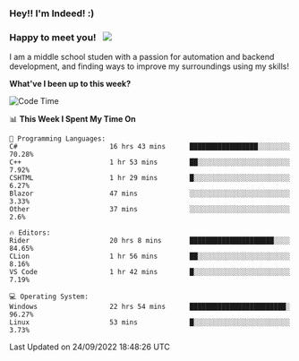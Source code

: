 ### Hey!! I'm Indeed! :) 

### Happy to meet you! &nbsp; ![](https://visitor-badge.glitch.me/badge?page_id=Indeedornot.Indeedornot)

I am a middle school studen with a passion for automation and backend development, and finding ways to improve my surroundings using my skills!

**What've I been up to this week?** 

<!--START_SECTION:waka-->
![Code Time](http://img.shields.io/badge/Code%20Time-391%20hrs%2059%20mins-blue)

📊 **This Week I Spent My Time On** 

```text
💬 Programming Languages: 
C#                       16 hrs 43 mins      █████████████████░░░░░░░░   70.28% 
C++                      1 hr 53 mins        ██░░░░░░░░░░░░░░░░░░░░░░░   7.92% 
CSHTML                   1 hr 29 mins        █░░░░░░░░░░░░░░░░░░░░░░░░   6.27% 
Blazor                   47 mins             ░░░░░░░░░░░░░░░░░░░░░░░░░   3.33% 
Other                    37 mins             ░░░░░░░░░░░░░░░░░░░░░░░░░   2.6%

🔥 Editors: 
Rider                    20 hrs 8 mins       █████████████████████░░░░   84.65% 
CLion                    1 hr 56 mins        ██░░░░░░░░░░░░░░░░░░░░░░░   8.16% 
VS Code                  1 hr 42 mins        █░░░░░░░░░░░░░░░░░░░░░░░░   7.19%

💻 Operating System: 
Windows                  22 hrs 54 mins      ████████████████████████░   96.27% 
Linux                    53 mins             █░░░░░░░░░░░░░░░░░░░░░░░░   3.73%

```


 Last Updated on 24/09/2022 18:48:26 UTC
<!--END_SECTION:waka-->
